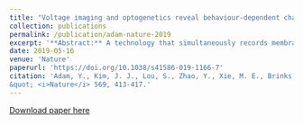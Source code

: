 ```yaml
---
title: "Voltage imaging and optogenetics reveal behaviour-dependent changes in hippocampal dynamics"
collection: publications
permalink: /publication/adam-nature-2019
excerpt: '**Abstract:** A technology that simultaneously records membrane potential from multiple neurons in behaving animals will have a transformative effect on neuroscience research. Genetically encoded voltage indicators are a promising tool for these purposes; however, these have so far been limited to single-cell recordings with a marginal signal-to-noise ratio in vivo. Here we developed improved near-infrared voltage indicators, high-speed microscopes and targeted gene expression schemes that enabled simultaneous in vivo recordings of supra- and subthreshold voltage dynamics in multiple neurons in the hippocampus of behaving mice. The reporters revealed subcellular details of back-propagating action potentials and correlations in subthreshold voltage between multiple cells. In combination with stimulation using optogenetics, the reporters revealed changes in neuronal excitability that were dependent on the behavioural state, reflecting the interplay of excitatory and inhibitory synaptic inputs. These tools open the possibility for detailed explorations of network dynamics in the context of behaviour.'
date: 2019-05-16
venue: 'Nature'
paperurl: 'https://doi.org/10.1038/s41586-019-1166-7'
citation: 'Adam, Y., Kim, J. J., Lou, S., Zhao, Y., Xie, M. E., Brinks, D., Wu, H., Mostajo-Radji, M. A., Kheifets, S., Parot, V., Chettih, S., Williams, K. J., Gmeiner, B., Farhi, S. L., Madisen, L., Buchanan, E. K., Kinsella, I., Zhou, D., Paninski, L., Harvey, C. D., Zeng, H., Arlotta, P., Campbell, R. E., Cohen, A. E. (2019). &quot;Voltage imaging and optogenetics reveal behaviour-dependent changes in hippocampal dynamics
&quot; <i>Nature</i> 569, 413-417.'
---
```



[Download paper here](https://rdcu.be/clALF)
